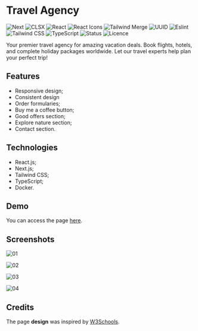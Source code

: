 # Travel Agency

![Next](https://img.shields.io/badge/NEXT-15.3.1-purple)
![CLSX](https://img.shields.io/badge/CLSX-2.1.1-blue)
![React](https://img.shields.io/badge/REACT-19.0.0-red)
![React Icons](<https://img.shields.io/badge/REACT ICONS-5.5.0-yellow>)
![Tailwind Merge](<https://img.shields.io/badge/TAILWIND MERGE-3.2.0-magenta>)
![UUID](https://img.shields.io/badge/UUID-11.1.0-cyan)
![Eslint](https://img.shields.io/badge/ESLINT-9.0.0-orange)
![Tailwind CSS](<https://img.shields.io/badge/TAILWIND CSS-4.0.0-black>)
![TypeScript](https://img.shields.io/badge/TYPESCRIPT-5.0.0-white)
![Status](https://img.shields.io/badge/Status-FINISHED-green)
![Licence](https://img.shields.io/badge/Licence-MIT-pink)

Your premier travel agency for amazing vacation deals. Book flights, hotels, and complete holiday packages worldwide. Let our travel experts help plan your perfect trip!

## Features

-   Responsive design;
-   Consistent design
-   Order formularies;
-   Buy me a coffee button;
-   Good offers section;
-   Explore nature section;
-   Contact section.

## Technologies

-   React.js;
-   Next.js;
-   Tailwind CSS;
-   TypeScript;
-   Docker.

## Demo

You can access the page [here](https://travel-agency-fawn.vercel.app/).

## Screenshots

![01](https://github.com/user-attachments/assets/9acdf653-90f1-4830-9889-57bc9d701234)

![02](https://github.com/user-attachments/assets/2cadb2fb-88de-4d55-9e01-b2912935b6df)

![03](https://github.com/user-attachments/assets/51d4344c-72e4-4566-ae34-9756ae238922)

![04](https://github.com/user-attachments/assets/b36ecf3d-0a3f-489e-ab92-9cc97bdb4923)

## Credits

The page **design** was inspired by [W3Schools](https://www.w3schools.com/w3css/w3css_templates.asp).
